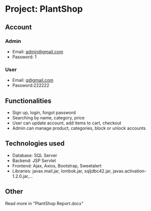 # Project: PlantShop

## Account

### Admin

- Email: admin@gmail.com
- Password: 1

### User

- Email: q@gmail.com
- Password:222222

## Functionalities

- Sign up, login, forgot password
- Searching by name, category, price
- User can update account, add items to cart, checkout
- Admin can manage product, categories, block or unlock accounts 

## Technologies used

- Database: SQL Server
- Backend: JSP Servlet
- Frontend: Ajax, Axios, Bootstrap, Sweetalert
- Libraries: javax.mail.jar, lombok.jar, sqljdbc42.jar, javax.activation-1.2.0.jar,...



## Other

Read more in "PlantShop Report.docx"
